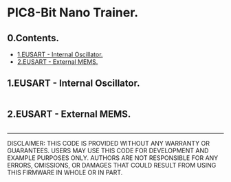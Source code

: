 # PIC8-Bit Nano Trainer.

## 0.Contents.

- [1.EUSART - Internal Oscillator.](#)
- [2.EUSART - External MEMS.](#)

## 1.EUSART - Internal Oscillator.

```c
```

## 2.EUSART - External MEMS.

```c
```

---
DISCLAIMER: THIS CODE IS PROVIDED WITHOUT ANY WARRANTY OR GUARANTEES.
USERS MAY USE THIS CODE FOR DEVELOPMENT AND EXAMPLE PURPOSES ONLY.
AUTHORS ARE NOT RESPONSIBLE FOR ANY ERRORS, OMISSIONS, OR DAMAGES THAT COULD
RESULT FROM USING THIS FIRMWARE IN WHOLE OR IN PART.